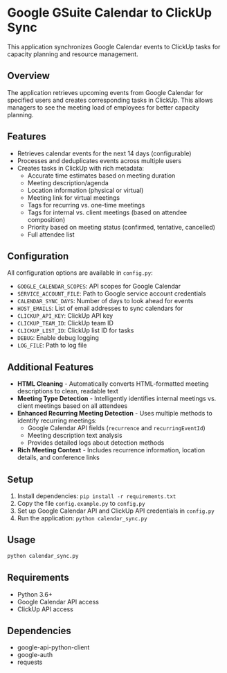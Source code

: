 # Google GSuite Calendar to ClickUp Sync

This application synchronizes Google Calendar events to ClickUp tasks for capacity planning and resource management.

## Overview

The application retrieves upcoming events from Google Calendar for specified users and creates corresponding tasks in ClickUp. This allows managers to see the meeting load of employees for better capacity planning.

## Features

- Retrieves calendar events for the next 14 days (configurable)
- Processes and deduplicates events across multiple users
- Creates tasks in ClickUp with rich metadata:
  - Accurate time estimates based on meeting duration
  - Meeting description/agenda
  - Location information (physical or virtual)
  - Meeting link for virtual meetings
  - Tags for recurring vs. one-time meetings
  - Tags for internal vs. client meetings (based on attendee composition)
  - Priority based on meeting status (confirmed, tentative, cancelled)
  - Full attendee list

## Configuration

All configuration options are available in `config.py`:

- `GOOGLE_CALENDAR_SCOPES`: API scopes for Google Calendar
- `SERVICE_ACCOUNT_FILE`: Path to Google service account credentials
- `CALENDAR_SYNC_DAYS`: Number of days to look ahead for events
- `HOST_EMAILS`: List of email addresses to sync calendars for
- `CLICKUP_API_KEY`: ClickUp API key
- `CLICKUP_TEAM_ID`: ClickUp team ID
- `CLICKUP_LIST_ID`: ClickUp list ID for tasks
- `DEBUG`: Enable debug logging
- `LOG_FILE`: Path to log file

## Additional Features

- **HTML Cleaning** - Automatically converts HTML-formatted meeting descriptions to clean, readable text
- **Meeting Type Detection** - Intelligently identifies internal meetings vs. client meetings based on all attendees
- **Enhanced Recurring Meeting Detection** - Uses multiple methods to identify recurring meetings:
  - Google Calendar API fields (`recurrence` and `recurringEventId`)
  - Meeting description text analysis
  - Provides detailed logs about detection methods
- **Rich Meeting Context** - Includes recurrence information, location details, and conference links

## Setup

1. Install dependencies: `pip install -r requirements.txt`
2. Copy the file `config.example.py` to `config.py`
2. Set up Google Calendar API and ClickUp API credentials in `config.py`
3. Run the application: `python calendar_sync.py`

## Usage

```bash
python calendar_sync.py
```

## Requirements

- Python 3.6+
- Google Calendar API access
- ClickUp API access

## Dependencies

- google-api-python-client
- google-auth
- requests
